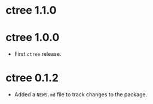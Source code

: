 # ctree 1.1.0

# ctree 1.0.0

* First `ctree` release.

# ctree 0.1.2

* Added a `NEWS.md` file to track changes to the package.
